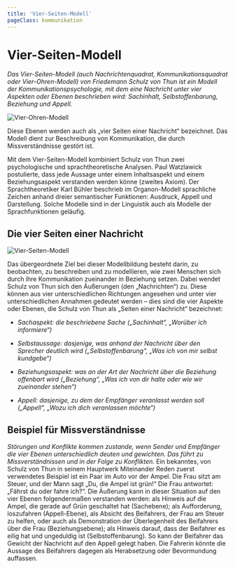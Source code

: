 ```yaml
---
title: 'Vier-Seiten-Modell'
pageClass: kommunikation
---
```


<infoBox>

# Vier-Seiten-Modell

*Das Vier-Seiten-Modell (auch Nachrichtenquadrat, Kommunikationsquadrat oder Vier-Ohren-Modell) von Friedemann Schulz von Thun ist ein Modell der Kommunikationspsychologie, mit dem eine Nachricht unter vier Aspekten oder Ebenen beschrieben wird: Sachinhalt, Selbstoffenbarung, Beziehung und Appell.* 

![Vier-Ohren-Modell](/img/media/4ohren.jpg "Vier-Ohren-Modell")

Diese Ebenen werden auch als „vier Seiten einer Nachricht“ bezeichnet. Das Modell dient zur Beschreibung von Kommunikation, die durch Missverständnisse gestört ist.

</infoBox>

<YouTube videoid="9VJn1cPbf1A" desc="Vier-Seiten-Modell"/>

Mit dem Vier-Seiten-Modell kombiniert Schulz von Thun zwei psychologische und sprachtheoretische Analysen. Paul Watzlawick postulierte, dass jede Aussage unter einem Inhaltsaspekt und einem Beziehungsaspekt verstanden werden könne (zweites Axiom). Der Sprachtheoretiker Karl Bühler beschrieb im Organon-Modell sprachliche Zeichen anhand dreier semantischer Funktionen: Ausdruck, Appell und Darstellung. Solche Modelle sind in der Linguistik auch als Modelle der Sprachfunktionen geläufig.

<newSection title="Die vier Seiten einer Nachricht">

## Die vier Seiten einer Nachricht

![Vier-Seiten-Modell](/img/media/vierseitenmodell.svg "Vier-Seiten-Modell")

Das übergeordnete Ziel bei dieser Modellbildung besteht darin, zu beobachten, zu beschreiben und zu modellieren, wie zwei Menschen sich durch ihre Kommunikation zueinander in Beziehung setzen. Dabei wendet Schulz von Thun sich den Äußerungen (den „Nachrichten“) zu. Diese können aus vier unterschiedlichen Richtungen angesehen und unter vier unterschiedlichen Annahmen gedeutet werden – dies sind die vier Aspekte oder Ebenen, die Schulz von Thun als „Seiten einer Nachricht“ bezeichnet:

- *Sachaspekt: die beschriebene Sache („Sachinhalt“, „Worüber ich informiere“)*

- *Selbstaussage: dasjenige, was anhand der Nachricht über den Sprecher deutlich wird („Selbstoffenbarung“, „Was ich von mir selbst kundgebe“)*

- *Beziehungsaspekt: was an der Art der Nachricht über die Beziehung offenbart wird („Beziehung“, „Was ich von dir halte oder wie wir zueinander stehen“)*

- *Appell: dasjenige, zu dem der Empfänger veranlasst werden soll („Appell“, „Wozu ich dich veranlassen möchte“)*

</newSection>

<newSection title="Beispiel für Missverständnisse">

## Beispiel für Missverständnisse

*Störungen und Konflikte kommen zustande, wenn Sender und Empfänger die vier Ebenen unterschiedlich deuten und gewichten. Das führt zu Missverständnissen und in der Folge zu Konflikten.* Ein bekanntes, von Schulz von Thun in seinem Hauptwerk Miteinander Reden zuerst verwendetes Beispiel ist ein Paar im Auto vor der Ampel. Die Frau sitzt am Steuer, und der Mann sagt „Du, die Ampel ist grün!“ Die Frau antwortet: „Fährst du oder fahre ich?“. Die Äußerung kann in dieser Situation auf den vier Ebenen folgendermaßen verstanden werden: als Hinweis auf die Ampel, die gerade auf Grün geschaltet hat (Sachebene); als Aufforderung, loszufahren (Appell-Ebene), als Absicht des Beifahrers, der Frau am Steuer zu helfen, oder auch als Demonstration der Überlegenheit des Beifahrers über die Frau (Beziehungsebene); als Hinweis darauf, dass der Beifahrer es eilig hat und ungeduldig ist (Selbstoffenbarung). So kann der Beifahrer das Gewicht der Nachricht auf den Appell gelegt haben. Die Fahrerin könnte die Aussage des Beifahrers dagegen als Herabsetzung oder Bevormundung auffassen.

</newSection>


